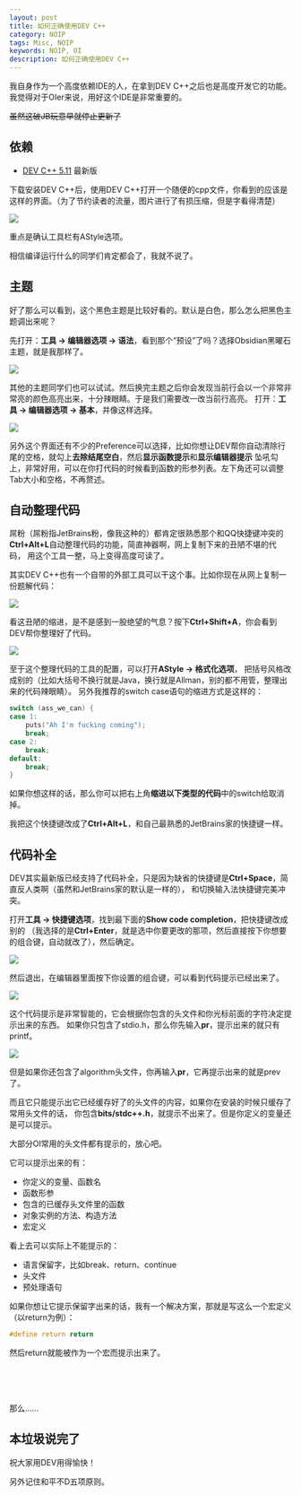 ```yaml
---
layout: post  
title: 如何正确使用DEV C++ 
category: NOIP
tags: Misc, NOIP
keywords: NOIP, OI
description: 如何正确使用DEV C++
---
```



我自身作为一个高度依赖IDE的人，在拿到DEV C++之后也是高度开发它的功能。
我觉得对于OIer来说，用好这个IDE是非常重要的。

~~虽然这破JB玩意早就停止更新了~~

## 依赖
+ [DEV C++ 5.11](https://sourceforge.net/projects/orwelldevcpp) 最新版

下载安装DEV C++后，使用DEV C++打开一个随便的cpp文件，你看到的应该是这样的界面。（为了节约读者的流量，图片进行了有损压缩，但是字看得清楚）

![](https://coding.net/u/ice1000/p/Images/git/raw/master/blog-img/old/dev/1.jpg)

重点是确认工具栏有AStyle选项。

相信编译运行什么的同学们肯定都会了，我就不说了。

## 主题
好了那么可以看到，这个黑色主题是比较好看的。默认是白色，那么怎么把黑色主题调出来呢？

先打开：**工具 -> 编辑器选项 -> 语法**，看到那个“预设”了吗？选择Obsidian黑曜石主题，就是我那样了。

![](https://coding.net/u/ice1000/p/Images/git/raw/master/blog-img/old/dev/2.jpg)

其他的主题同学们也可以试试。然后换完主题之后你会发现当前行会以一个非常非常亮的颜色高亮出来，十分辣眼睛。于是我们需要改一改当前行高亮。
打开：**工具 -> 编辑器选项 -> 基本**，并像这样选择。

![](https://coding.net/u/ice1000/p/Images/git/raw/master/blog-img/old/dev/3.jpg)

另外这个界面还有不少的Preference可以选择，比如你想让DEV帮你自动清除行尾的空格，就勾上**去除结尾空白**，然后**显示函数提示**和**显示编辑器提示**
坠吼勾上，非常好用，可以在你打代码的时候看到函数的形参列表。左下角还可以调整Tab大小和空格，不再赘述。

## 自动整理代码
屌粉（屌粉指JetBrains粉，像我这种的）都肯定很熟悉那个和QQ快捷键冲突的**Ctrl+Alt+L**自动整理代码的功能，简直神器啊，网上复制下来的丑陋不堪的代码，
用这个工具一整，马上变得高度可读了。

其实DEV C++也有一个自带的外部工具可以干这个事。比如你现在从网上复制一份题解代码：

![](https://coding.net/u/ice1000/p/Images/git/raw/master/blog-img/old/dev/4.jpg)

看这丑陋的缩进，是不是感到一股绝望的气息？按下**Ctrl+Shift+A**，你会看到DEV帮你整理好了代码。

![](https://coding.net/u/ice1000/p/Images/git/raw/master/blog-img/old/dev/5.jpg)

至于这个整理代码的工具的配置，可以打开**AStyle -> 格式化选项**，
把括号风格改成别的（比如大括号不换行就是Java，换行就是Allman，别的都不用管，整理出来的代码辣眼睛）。
另外我推荐的switch case语句的缩进方式是这样的：

```c
switch (ass_we_can) {
case 1:
	puts("Ah I'm fucking coming");
	break;
case 2:
	break;
default:
	break;
}
```

如果你想这样的话，那么你可以把右上角**缩进以下类型的代码**中的switch给取消掉。

我把这个快捷键改成了**Ctrl+Alt+L**，和自己最熟悉的JetBrains家的快捷键一样。

## 代码补全

DEV其实最新版已经支持了代码补全，只是因为缺省的快捷键是**Ctrl+Space**，简直反人类啊（虽然和JetBrains家的默认是一样的），
和切换输入法快捷键完美冲突。

打开**工具 -> 快捷键选项**，找到最下面的**Show code completion**，把快捷键改成别的
（我选择的是**Ctrl+Enter**，就是选中你要更改的那项，然后直接按下你想要的组合键，自动就改了），然后确定。

![](https://coding.net/u/ice1000/p/Images/git/raw/master/blog-img/old/dev/6.jpg)

然后退出，在编辑器里面按下你设置的组合键，可以看到代码提示已经出来了。

![](https://coding.net/u/ice1000/p/Images/git/raw/master/blog-img/old/dev/7.jpg)

这个代码提示是非常智能的，它会根据你包含的头文件和你光标前面的字符决定提示出来的东西。
如果你只包含了stdio.h，那么你先输入**pr**，提示出来的就只有printf。

![](https://coding.net/u/ice1000/p/Images/git/raw/master/blog-img/old/dev/8.jpg)

但是如果你还包含了algorithm头文件，你再输入**pr**，它再提示出来的就是prev了。

而且它只能提示出它已经缓存好了的头文件的内容，如果你在安装的时候只缓存了常用头文件的话，
你包含**bits/stdc++.h**，就提示不出来了。但是你定义的变量还是可以提示。

大部分OI常用的头文件都有提示的，放心吧。

它可以提示出来的有：

+ 你定义的变量、函数名
+ 函数形参
+ 包含的已缓存头文件里的函数
+ 对象实例的方法、构造方法
+ 宏定义

看上去可以实际上不能提示的：

+ 语言保留字，比如break、return、continue
+ 头文件
+ 预处理语句

如果你想让它提示保留字出来的话，我有一个解决方案，那就是写这么一个宏定义（以return为例）：

```c
#define return return
```

然后return就能被作为一个宏而提示出来了。

<br/><br/><br/>

那么……

## 本垃圾说完了

祝大家用DEV用得愉快！

另外记住和平不D五项原则。

